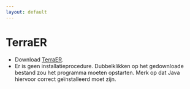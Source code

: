```yaml
---
layout: default
---
```

# TerraER

* Download [TerraER](https://www.softpedia.com/get/Internet/Servers/Database-Utils/TerraER.shtml).
* Er is geen installatieprocedure. Dubbelklikken op het gedownloade bestand zou het programma moeten opstarten.
  Merk op dat Java hiervoor correct ge&iuml;nstalleerd moet zijn.
